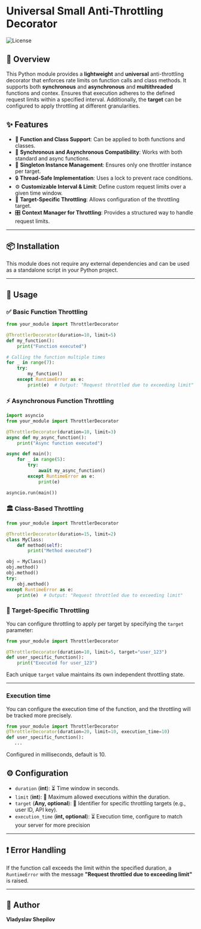 # Universal Small Anti-Throttling Decorator

![License](https://img.shields.io/badge/license-MIT-blue.svg)

## 📌 Overview

This Python module provides a **lightweight** and **universal** anti-throttling decorator that enforces rate limits on function calls and class methods. It supports both **synchronous** and **asynchronous** and **multithreaded** functions and contex. Ensures that execution adheres to the defined request limits within a specified interval. Additionally, the **target** can be configured to apply throttling at different granularities.

## ✨ Features

- 🚀 **Function and Class Support**: Can be applied to both functions and classes.
- 🔄 **Synchronous and Asynchronous Compatibility**: Works with both standard and async functions.
- 🔑 **Singleton Instance Management**: Ensures only one throttler instance per target.
- 🔒 **Thread-Safe Implementation**: Uses a lock to prevent race conditions.
- ⚙️ **Customizable Interval & Limit**: Define custom request limits over a given time window.
- 🎯 **Target-Specific Throttling**: Allows configuration of the throttling target.
- 🎛️ **Context Manager for Throttling**: Provides a structured way to handle request limits.


---

## 📦 Installation

This module does not require any external dependencies and can be used as a standalone script in your Python project.

---

## 🚀 Usage

### ✅ Basic Function Throttling

```python
from your_module import ThrottlerDecorator

@ThrottlerDecorator(duration=10, limit=5)
def my_function():
    print("Function executed")

# Calling the function multiple times
for _ in range(7):
    try:
        my_function()
    except RuntimeError as e:
        print(e)  # Output: "Request throttled due to exceeding limit"
```

### ⚡ Asynchronous Function Throttling

```python
import asyncio
from your_module import ThrottlerDecorator

@ThrottlerDecorator(duration=10, limit=3)
async def my_async_function():
    print("Async function executed")

async def main():
    for _ in range(5):
        try:
            await my_async_function()
        except RuntimeError as e:
            print(e)

asyncio.run(main())
```

### 🏛️ Class-Based Throttling

```python
from your_module import ThrottlerDecorator

@ThrottlerDecorator(duration=15, limit=2)
class MyClass:
    def method(self):
        print("Method executed")

obj = MyClass()
obj.method()
obj.method()
try:
    obj.method()
except RuntimeError as e:
    print(e)  # Output: "Request throttled due to exceeding limit"
```

### 🎯 Target-Specific Throttling

You can configure throttling to apply per target by specifying the `target` parameter:

```python
from your_module import ThrottlerDecorator

@ThrottlerDecorator(duration=10, limit=5, target="user_123")
def user_specific_function():
    print("Executed for user_123")
```

Each unique `target` value maintains its own independent throttling state.

---
### Execution time
You can configure the execution time of the function, and the throttling will be tracked more precisely.
```python
from your_module import ThrottlerDecorator
@ThrottlerDecorator(duration=20, limit=10, execution_time=10)
def user_specific_function():
   ...
```
Configured in milliseconds, default is 10. 

## ⚙️ Configuration

- `duration` (**int**): ⏳ Time window in seconds.
- `limit` (**int**): 🔢 Maximum allowed executions within the duration.
- `target` (**Any, optional**): 🎯 Identifier for specific throttling targets (e.g., user ID, API key).
- `execution_time` (**int, optional**): ⏳ Execution time, configure to match your server for more precision

---

## ❗ Error Handling

If the function call exceeds the limit within the specified duration, a `RuntimeError` with the message **"Request throttled due to exceeding limit"** is raised.

---

## 👤 Author

**Vladyslav Shepilov**
